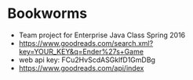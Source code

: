 # Bookworms
* Team project for Enterprise Java Class Spring 2016
* https://www.goodreads.com/search.xml?key=YOUR_KEY&q=Ender%27s+Game
* web api key: FCu2HvScdASGklfD1GmDBg
* https://www.goodreads.com/api/index

